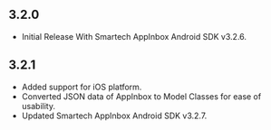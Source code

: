 ## 3.2.0

* Initial Release With Smartech AppInbox Android SDK v3.2.6.

## 3.2.1

* Added support for iOS platform.
* Converted JSON data of AppInbox to Model Classes for ease of usability.
* Updated Smartech AppInbox Android SDK v3.2.7.
